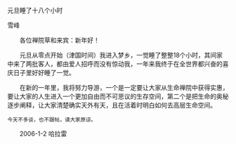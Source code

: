 元旦睡了十八个小时

雪峰


　　各位禅院草和来宾：新年好！

　　元旦从零点开始（津国时间）我进入梦乡，一觉睡了整整18个小时，其间家中来了两批客人，都由爱人招呼而没有惊动我，一年来我终于在全世界都兴奋的喜庆日子里好好睡了一觉。

　　在新的一年里，我将努力导游，一个是一定要让大家从生命禅院中获得实惠，要让大家的人生进入一个更加自由而不可思议的生存空间，第二个是把生命的奥秘逐步阐释，让大家清楚确实天外有天，且在活着时明白如何去高层生命空间。

    今天不多谈，也不跟帖，请大家原谅。

　　2006-1-2 哈拉雷



